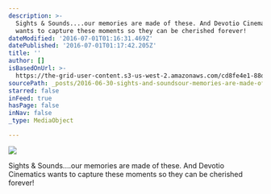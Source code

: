 ```yaml
---
description: >-
  Sights & Sounds....our memories are made of these. And Devotio Cinematics
  wants to capture these moments so they can be cherished forever!
dateModified: '2016-07-01T01:16:31.469Z'
datePublished: '2016-07-01T01:17:42.205Z'
title: ''
author: []
isBasedOnUrl: >-
  https://the-grid-user-content.s3-us-west-2.amazonaws.com/cd8fe4e1-88dd-43da-8f0a-d2b6bc09420c.jpg
sourcePath: _posts/2016-06-30-sights-and-soundsour-memories-are-made-of-these-and-devot.md
starred: false
inFeed: true
hasPage: false
inNav: false
_type: MediaObject

---
```

![](https://the-grid-user-content.s3-us-west-2.amazonaws.com/cd8fe4e1-88dd-43da-8f0a-d2b6bc09420c.jpg)

Sights & Sounds....our memories are made of these. And Devotio Cinematics wants to capture these moments so they can be cherished forever!